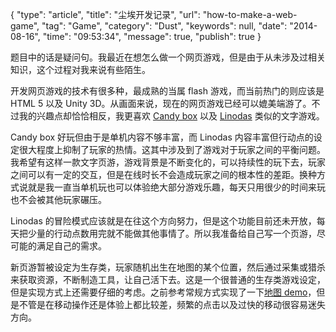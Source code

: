 {
    "type": "article",
    "title": "尘埃开发记录",
    "url": "how-to-make-a-web-game",
    "tag": "Game",
    "category": "Dust",
    "keywords": null,
    "date": "2014-08-16",
    "time": "09:53:34",
    "message": true,
    "publish": true
}

题目中的话是疑问句。我最近在想怎么做一个网页游戏，但是由于从未涉及过相关知识，这个过程对我来说有些陌生。

开发网页游戏的技术有很多种，最成熟的当属 flash 游戏，而当前热门的则应该是 HTML 5 以及 Unity 3D。从画面来说，现在的网页游戏已经可以媲美端游了。不过我的兴趣点却恰恰相反，我更喜欢 [Candy box](http://candybox2.net/) 以及 [Linodas](http://www.linodas.com/) 类似的文字游戏。

Candy box 好玩但由于是单机内容不够丰富，而 Linodas 内容丰富但行动点的设定很大程度上抑制了玩家的热情。这其中涉及到了游戏对于玩家之间的平衡问题。我希望有这样一款文字页游，游戏背景是不断变化的，可以持续性的玩下去，玩家之间可以有一定的交互，但是在线时长不会造成玩家之间的根本性的差距。换种方式说就是我一直当单机玩也可以体验绝大部分游戏乐趣，每天只用很少的时间来玩也不会被其他玩家碾压。

Linodas 的冒险模式应该就是在往这个方向努力，但是这个功能目前还未开放，每天把少量的行动点数用完就不能做其他事情了。所以我准备给自己写一个页游，尽可能的满足自己的需求。

新页游暂被设定为生存类，玩家随机出生在地图的某个位置，然后通过采集或猎杀来获取资源，不断制造工具，让自己活下去。这是一个很普通的生存类游戏设定，但是实现方式上还需要仔细的考虑。之前参考常规方式实现了一下[地图 demo](http://justadust.sinaapp.com/game)，但是不管是在移动操作还是体验上都比较差，频繁的点击以及过快的移动很容易迷失方向。
